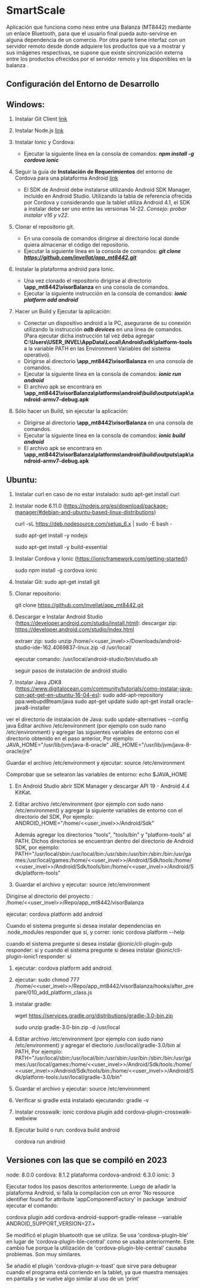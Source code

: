 # SmartScale
Aplicación que funciona como nexo entre una Balanza (MT8442) mediante un enlace Bluetooth, para que el usuario final pueda auto-servirse en alguna dependencia de un comercio. Por otra parte tiene interfaz con un servidor remoto desde donde adquiere los productos que va a mostrar y sus imágenes respectivas, se supone que existe sincronización externa entre los productos ofrecidos por el servidor remoto y los disponibles en la balanza .

## Configuración del Entorno de Desarrollo
## Windows:
1. Instalar Git Client [link](https://git-scm.com/downloads)
1. Instalar Node.js [link](https://nodejs.org/en/)
1. Instalar Ionic y Cordova: 
    * Ejecutar la siguiente línea en la consola de comandos: __*npm install -g cordova ionic*__
1. Seguir la guía de **Instalación de Requerimientos** del entorno de Cordova para una plataforma Android [link](https://cordova.apache.org/docs/en/7.x/guide/platforms/android/)
    * El SDK de Android debe instalarse utilizando Android SDK Manager, incluido en Android Studio. Utilizando la tabla de referencia ofrecida por Cordova y considerando que la tablet utiliza Android 4.1, el SDK a instalar debe ser uno entre las versionas 14-22. _Consejo: probar instalar v16 y v22_.
1. Clonar el repositorio git.
    * En una consola de comandos dirigirse al directorio local donde quiera almacenar el código del repositorio.
    * Ejecutar la siguiente línea en la consola de comandos: __*git clone https://github.com/invellat/app_mt8442.git*__
1. Instalar la plataforma android para Ionic.
    * Una vez clonado el repositorio dirigirse al directorio __\app_mt8442\visorBalanza__ en una consola de comandos.
    * Ejecutar la siguiente instrucción en la consola de comandos: __*ionic platform add android*__
1. Hacer un Build y Ejecutar la aplicación:
    * Conectar un dispositivo android a la PC, asegurarse de su conexión utilizando la instrucción __*adb devices*__ en una linea de comandos. (Para ejecutar dicha instrucción tal vez deba agregar __C:\Users\USER_INVEL\AppData\Local\Android\sdk\platform-tools__ a la variable PATH en las Environment Variables del sistema operativo).
    * Dirigirse al directorio __\app_mt8442\visorBalanza__ en una consola de comandos.
    * Ejecutar la siguiente línea en la consola de comandos: __*ionic run android*__
    * El archivo apk se encontrara en __\app_mt8442\visorBalanza\platforms\android\build\outputs\apk\android-armv7-debug.apk__

1. Sólo hacer un Build, sin ejecutar la aplicación:
    * Dirigirse al directorio __\app_mt8442\visorBalanza__ en una consola de comandos.
    * Ejecutar la siguiente línea en la consola de comandos: __*ionic build android*__
    * El archivo apk se encontrara en __\app_mt8442\visorBalanza\platforms\android\build\outputs\apk\android-armv7-debug.apk__

## Ubuntu:
1. Instalar curl en caso de no estar instalado:
	sudo apt-get install curl

1. Instalar node 6.11.0 (https://nodejs.org/es/download/package-manager/#debian-and-ubuntu-based-linux-distributions)

	curl -sL https://deb.nodesource.com/setup_6.x | sudo -E bash -

	sudo apt-get install -y nodejs

	sudo apt-get install -y build-essential


1. Instalar Cordova y Ionic (https://ionicframework.com/getting-started/)
	
	sudo npm install -g cordova ionic

1. Instalar Git: 
	sudo apt-get install git

1. Clonar repositorio:
	
	git clone https://github.com/invellat/app_mt8442.git

1. Descargar e Instalar Android Studio (https://developer.android.com/studio/install.html):
	descargar zip: https://developer.android.com/studio/index.html

	extraer zip: sudo unzip /home/<<user_invel>>/Downloads/android-studio-ide-162.4069837-linux.zip -d /usr/local/

	ejecutar comando: /usr/local/android-studio/bin/studio.sh
	
	seguir pasos de instalación de android studio

1. Instalar Java JDK8 (https://www.digitalocean.com/community/tutorials/como-instalar-java-con-apt-get-en-ubuntu-16-04-es):
	sudo add-apt-repository ppa:webupd8team/java
	sudo apt-get update
	sudo apt-get install oracle-java8-installer
	
ver el directorio de instalación de Java:
	sudo update-alternatives --config java
Editar archivo /etc/environment (por ejemplo con sudo nano /etc/environment) y agregar las siguientes variables de entorno con el directorio obtenido en el paso anterior, Por ejemplo:
	JAVA_HOME="/usr/lib/jvm/java-8-oracle"
	JRE_HOME="/usr/lib/jvm/java-8-oracle/jre"
	
Guardar el archivo /etc/environment y ejecutar:
	source /etc/environment

Comprobar que se setearon las variables de entorno:
	echo $JAVA_HOME

1. En Android Studio abrir SDK Manager y descargar API 19 - Android 4.4 KitKat.



1. Editar archivo /etc/environment (por ejemplo con sudo nano /etc/environment) y agregar la siguiente variables de entorno con el 	directorio del SDK, Por ejemplo:
	ANDROID_HOME="/home/<<user_invel>>/Android/Sdk"

	Además agregar los directorios "tools", "tools/bin" y "platform-tools" al PATH. DIchos directorios se encuentran dentro del directorio de Android SDK, por ejemplo:
	PATH="/usr/local/sbin:/usr/local/bin:/usr/sbin:/usr/bin:/sbin:/bin:/usr/games:/usr/local/games:/home/<<user_invel>>/Android/Sdk/tools:/home/<<user_invel>>/Android/Sdk/tools/bin:/home/<<user_invel>>/Android/Sdk/platform-tools"

1. Guardar el archivo y ejecutar:
	source /etc/environment

Dirigirse al directorio del proyecto : /home/<<user_invel>>/Repo/app_mt8442/visorBalanza

ejecutar: cordova platform add android

Cuando el sistema pregunte si desea instalar dependencias en .node_modules responder que sí, y correr:
	ionic cordova platform --help

cuando el sistema pregunte si desea instalar @ionic/cli-plugin-gulp responder: 
	sí
y cuando el sistema pregunte si desea instalar @ionic/cli-plugin-ionic1 responder:
	sí

1. ejecutar: 
	cordova platform add android.

1. ejecutar: 
	sudo chmod 777 /home/<<user_invel>>/Repo/app_mt8442/visorBalanza/hooks/after_prepare/010_add_platform_class.js

1. instalar gradle:

	wget https://services.gradle.org/distributions/gradle-3.0-bin.zip

	sudo unzip gradle-3.0-bin.zip -d /usr/local

1. Editar archivo /etc/environment (por ejemplo con sudo nano /etc/environment) y agregar el diectorio /usr/local/gradle-3.0/bin al PATH, Por ejemplo:
	PATH="/usr/local/sbin:/usr/local/bin:/usr/sbin:/usr/bin:/sbin:/bin:/usr/games:/usr/local/games:/home/<<user_invel>>/Android/Sdk/tools:/home/<<user_invel>>/Android/Sdk/tools/bin:/home/<<user_invel>>/Android/Sdk/platform-tools:/usr/local/gradle-3.0/bin"

1. Guardar el archivo y ejecutar:
	source /etc/environment

1. Verificar si gradle está instalado ejecutando:
	gradle -v

1. Instalar crosswalk: 
	ionic cordova plugin add cordova-plugin-crosswalk-webview

1. Ejecutar build o run: 
	cordova build android

	cordova run android
	
	
## Versiones con las que se compiló en 2023

node: 8.0.0
cordova: 8.1.2
plataforma cordova-android: 6.3.0
ionic: 3

Ejecutar todos los pasos descritos anteriormente. Luego de añadir la plataforma Android, si falla la compilacion con un error 'No resource identifier found for attribute 'appComponentFactory' in package 'android' ejecutar el comando:

cordova plugin add cordova-android-support-gradle-release --variable ANDROID_SUPPORT_VERSION=27.+

Se modificó el plugin bluetooth que se utiliza. Se usa 'cordova-plugin-ble' en lugar de 'cordova-plugin-ble-central' como se usaba anteriormente. Este cambio fue porque la utilización de 
'cordova-plugin-ble-central' causaba problemas. Son muy similares.	

Se añadió el plugin 'cordova-plugin-x-toast' que sirve para debugear cuando el programa está
corriendo en la tablet, ya que muestra mensajes en pantalla y se vuelve algo similar al uso de un 'print'

